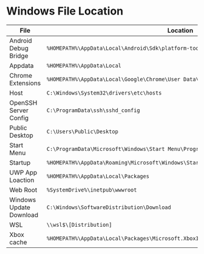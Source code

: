 # Windows File Location

| File | Location |
| --- | --- |
| Android Debug Bridge | `%HOMEPATH%\AppData\Local\Android\Sdk\platform-tools` |
| Appdata | `%HOMEPATH%\AppData\Local` |
| Chrome Extensions | `%HOMEPATH%\AppData\Local\Google\Chrome\User Data\Default\Extensions` |
| Host | `C:\Windows\System32\drivers\etc\hosts` |
| OpenSSH Server Config | `C:\ProgramData\ssh\sshd_config` |
| Public Desktop | `C:\Users\Public\Desktop` |
| Start Menu | `C:\ProgramData\Microsoft\Windows\Start Menu\Programs` |
| Startup | `%HOMEPATH%\AppData\Roaming\Microsoft\Windows\Start Menu\Programs\Startup` |
| UWP App Loaction | `%HOMEPATH%\AppData\Local\Packages` |
| Web Root | `%SystemDrive%\inetpub\wwwroot` |
| Windows Update Download | `C:\Windows\SoftwareDistribution\Download` |
| WSL | `\\wsl$\[Distribution]` |
| Xbox cache | `%HOMEPATH%\AppData\Local\Packages\Microsoft.XboxIdentityProvider_8wekyb\AC\TokenBroker` |